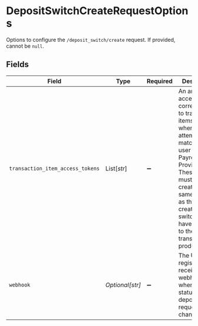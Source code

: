 # DepositSwitchCreateRequestOptions

Options to configure the `/deposit_switch/create` request. If provided, cannot be `null`.


## Fields

| Field                                                                                                                                                                                                                                                            | Type                                                                                                                                                                                                                                                             | Required                                                                                                                                                                                                                                                         | Description                                                                                                                                                                                                                                                      |
| ---------------------------------------------------------------------------------------------------------------------------------------------------------------------------------------------------------------------------------------------------------------- | ---------------------------------------------------------------------------------------------------------------------------------------------------------------------------------------------------------------------------------------------------------------- | ---------------------------------------------------------------------------------------------------------------------------------------------------------------------------------------------------------------------------------------------------------------- | ---------------------------------------------------------------------------------------------------------------------------------------------------------------------------------------------------------------------------------------------------------------- |
| `transaction_item_access_tokens`                                                                                                                                                                                                                                 | List[*str*]                                                                                                                                                                                                                                                      | :heavy_minus_sign:                                                                                                                                                                                                                                               | An array of access tokens corresponding to transaction items to use when attempting to match the user to their Payroll Provider. These tokens must be created by the same client id as the one creating the switch, and have access to the transactions product. |
| `webhook`                                                                                                                                                                                                                                                        | *Optional[str]*                                                                                                                                                                                                                                                  | :heavy_minus_sign:                                                                                                                                                                                                                                               | The URL registered to receive webhooks when the status of a deposit switch request has changed.<br/>                                                                                                                                                             |
